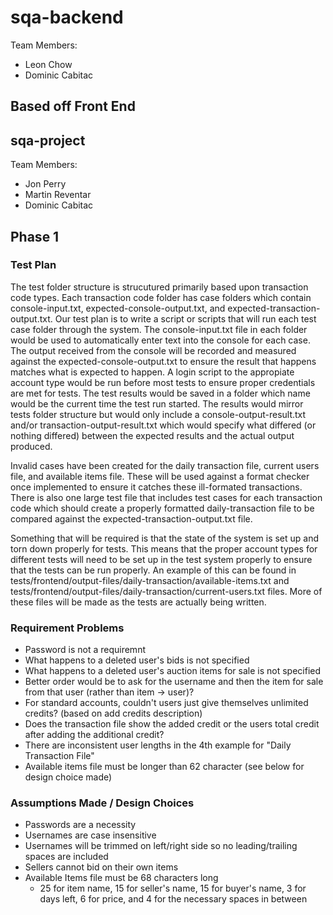 # sqa-backend
Team Members:    
- Leon Chow  
- Dominic Cabitac

## Based off Front End
## sqa-project

Team Members:  
- Jon Perry  
- Martin Reventar  
- Dominic Cabitac


## Phase 1

### Test Plan
The test folder structure is strucutured primarily based upon transaction code types. Each transaction code folder has case folders which contain console-input.txt, expected-console-output.txt, and expected-transaction-output.txt. Our test plan is to write a script or scripts that will run each test case folder through the system. The console-input.txt file in each folder would be used to automatically enter text into the console for each case. The output received from the console will be recorded and measured against the expected-console-output.txt to ensure the result that happens matches what is expected to happen. A login script to the appropiate account type would be run before most tests to ensure proper credentials are met for tests. The test results would be saved in a folder which name would be the current time the test run started. The results would mirror tests folder structure but would only include a console-output-result.txt and/or transaction-output-result.txt which would specify what differed (or nothing differed) between the expected results and the actual output produced.

Invalid cases have been created for the daily transaction file, current users file, and available items file. These will be used against a format checker once implemented to ensure it catches these ill-formated transactions. There is also one large test file that includes test cases for each transaction code which should create a properly formatted daily-transaction file to be compared against the expected-transaction-output.txt file.

Something that will be required is that the state of the system is set up and torn down properly for tests. This means that the proper account types for different tests will need to be set up in the test system properly to ensure that the tests can be run properly. An example of this can be found in tests/frontend/output-files/daily-transaction/available-items.txt and tests/frontend/output-files/daily-transaction/current-users.txt files. More of these files will be made as the tests are actually being written.

### Requirement Problems
- Password is not a requiremnt
- What happens to a deleted user's bids is not specified
- What happens to a deleted user's auction items for sale is not specified
- Better order would be to ask for the username and then the item for sale from that user (rather than item -> user)?
- For standard accounts, couldn't users just give themselves unlimited credits? (based on add credits description)
- Does the transaction file show the added credit or the users total credit after adding the additional credit?
- There are inconsistent user lengths in the 4th example for "Daily Transaction File"
- Available items file must be longer than 62 character (see below for design choice made)

### Assumptions Made / Design Choices
- Passwords are a necessity
- Usernames are case insensitive
- Usernames will be trimmed on left/right side so no leading/trailing spaces are included
- Sellers cannot bid on their own items
- Available Items file must be 68 characters long
    - 25 for item name, 15 for seller's name, 15 for buyer's name, 3 for days left, 6 for price, and 4 for the necessary spaces in between
